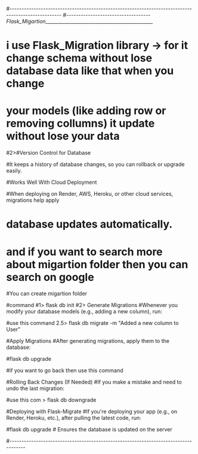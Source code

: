 #---------------------------------------------------------------------------------------------------
#_----------------------------------- Flask_Migartion______________________________________________
# i use Flask_Migration library -> for it change schema  without lose database data like that when you change 
# your models (like adding row or removing collumns) it update without lose your data 

#2>#Version Control for Database

  #It keeps a history of database changes, so you can rollback or upgrade easily.

#Works Well With Cloud Deployment

#When deploying on Render, AWS, Heroku, or other cloud services, migrations help apply
# database updates automatically.


# and if you want to search more about migartion folder then you can search on google 


#You can create migartion folder 

#command 
#1> flask db init
#2> Generate Migrations
#Whenever you modify your database models (e.g., adding a new column), run:

#use this command 2.5> flask db migrate -m "Added a new column to User"


#Apply Migrations
#After generating migrations, apply them to the database:

#flask db upgrade

#if you want to go back then use this command

#Rolling Back Changes (If Needed)
#If you make a mistake and need to undo the last migration:

#use this com > flask db downgrade


#Deploying with Flask-Migrate
#If you're deploying your app (e.g., on Render, Heroku, etc.), after pulling the latest code, run:

#flask db upgrade  # Ensures the database is updated on the server

#------------------------------------------------------------------------------------